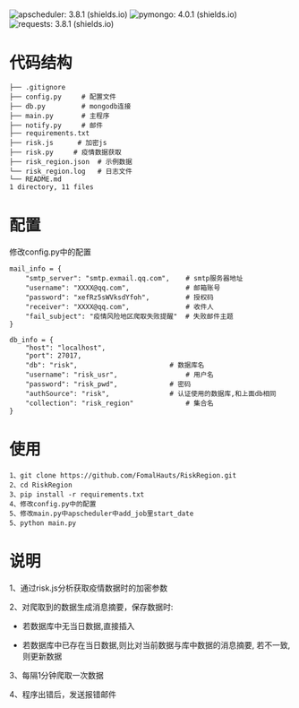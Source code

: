 # 

![apscheduler: 3.8.1 (shields.io)](https://img.shields.io/badge/apscheduler-3.8.1-brightgreen)     ![pymongo: 4.0.1 (shields.io)](https://img.shields.io/badge/pymongo-4.0.1-yellow)      ![requests: 3.8.1 (shields.io)](https://img.shields.io/badge/requests-3.8.1-red)

# 代码结构

```
├── .gitignore     
├── config.py     # 配置文件
├── db.py		  # mongodb连接
├── main.py		  # 主程序
├── notify.py	  # 邮件
├── requirements.txt	
├── risk.js		 # 加密js
├── risk.py		# 疫情数据获取
├── risk_region.json  # 示例数据
└── risk_region.log	  # 日志文件
└── README.md	  
1 directory, 11 files
```

# 配置

修改config.py中的配置

```
mail_info = {
    "smtp_server": "smtp.exmail.qq.com",	# smtp服务器地址
    "username": "XXXX@qq.com",				# 邮箱账号
    "password": "xefRz5sWVksdYfoh",         # 授权码
    "receiver": "XXXX@qq.com",      		# 收件人
    "fail_subject": "疫情风险地区爬取失败提醒"  # 失败邮件主题
}

db_info = {
    "host": "localhost",					
    "port": 27017,
    "db": "risk",						# 数据库名
    "username": "risk_usr",					# 用户名
    "password": "risk_pwd",				# 密码
    "authSource": "risk", 				# 认证使用的数据库,和上面db相同
    "collection": "risk_region"				# 集合名
}

```



# 使用

```
1、git clone https://github.com/FomalHauts/RiskRegion.git
2、cd RiskRegion
3、pip install -r requirements.txt
4、修改config.py中的配置
5、修改main.py中apscheduler中add_job里start_date
5、python main.py
```

# 说明

1、通过risk.js分析获取疫情数据时的加密参数

2、对爬取到的数据生成消息摘要，保存数据时:

- 若数据库中无当日数据,直接插入

-  若数据库中已存在当日数据,则比对当前数据与库中数据的消息摘要, 若不一致,则更新数据

3、每隔1分钟爬取一次数据

4、程序出错后，发送报错邮件

















